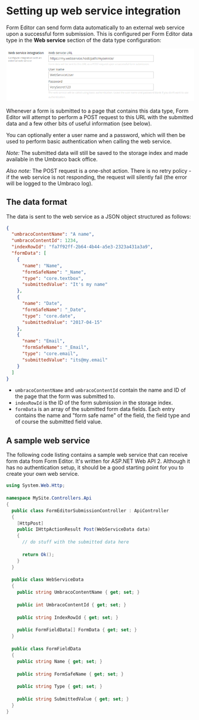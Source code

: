 # Setting up web service integration
Form Editor can send form data automatically to an external web service upon a successful form submission. This is configured per Form Editor data type in the **Web service** section of the data type configuration:

![Form Editor web service integration](img/web-service-integration.png)

Whenever a form is submitted to a page that contains this data type, Form Editor will attempt to perform a POST request to this URL with the submitted data and a few other bits of useful information (see below). 

You can optionally enter a user name and a password, which will then be used to perform basic authentication when calling the web service.

*Note:* The submitted data will still be saved to the storage index and made available in the Umbraco back office. 

*Also note:* The POST request is a one-shot action. There is no retry policy - if the web service is not responding, the request will silently fail (the error will be logged to the Umbraco log). 

## The data format
The data is sent to the web service as a JSON object structured as follows:

```json
{
  "umbracoContentName": "A name",
  "umbracoContentId": 1234,
  "indexRowId": "fa7f92ff-2b64-4b44-a5e3-2323a431a3a9",
  "formData": [
    {
      "name": "Name",
      "formSafeName": "_Name",
      "type": "core.textbox",
      "submittedValue": "It's my name"
    },
    {
      "name": "Date",
      "formSafeName": "_Date",
      "type": "core.date",
      "submittedValue": "2017-04-15"
    },
    {
      "name": "Email",
      "formSafeName": "_Email",
      "type": "core.email",
      "submittedValue": "its@my.email"
    }
  ]
}
```

* `umbracoContentName` and `umbracoContentId` contain the name and ID of the page that the form was submitted to.
* `indexRowId` is the ID of the form submission in the storage index.
* `formData` is an array of the submitted form data fields. Each entry contains the name and "form safe name" of the field, the field type and of course the submitted field value.

## A sample web service
The following code listing contains a sample web service that can receive form data from Form Editor. It's written for ASP.NET Web API 2. Although it has no authentication setup, it should be a good starting point for you to create your own web service.

```cs
using System.Web.Http;

namespace MySite.Controllers.Api
{
  public class FormEditorSubmissionController : ApiController
  {
    [HttpPost]
    public IHttpActionResult Post(WebServiceData data)
    {
      // do stuff with the submitted data here

      return Ok();
    }
  }

  public class WebServiceData
  {
    public string UmbracoContentName { get; set; }

    public int UmbracoContentId { get; set; }

    public string IndexRowId { get; set; }

    public FormFieldData[] FormData { get; set; }
  }

  public class FormFieldData
  {
    public string Name { get; set; }

    public string FormSafeName { get; set; }

    public string Type { get; set; }

    public string SubmittedValue { get; set; }
  }
}
```


